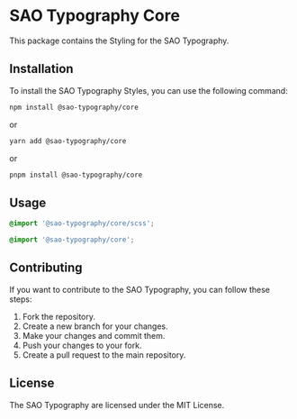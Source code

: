# SAO Typography Core

This package contains the Styling for the SAO Typography.

## Installation

To install the SAO Typography Styles, you can use the following command:

```bash
npm install @sao-typography/core
```

or

```bash
yarn add @sao-typography/core
```

or

```bash
pnpm install @sao-typography/core
```

## Usage

```scss
@import '@sao-typography/core/scss';
```

```css
@import '@sao-typography/core';
```

## Contributing

If you want to contribute to the SAO Typography, you can follow these steps:

1. Fork the repository.
2. Create a new branch for your changes.
3. Make your changes and commit them.
4. Push your changes to your fork.
5. Create a pull request to the main repository.

## License

The SAO Typography are licensed under the MIT License.
